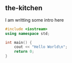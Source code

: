 ## the-kitchen

I am writting some intro here

```cpp
#include <iostream>
using namespace std;

int main() {
    cout << "Hello World\n";
    return 0;
}
```
